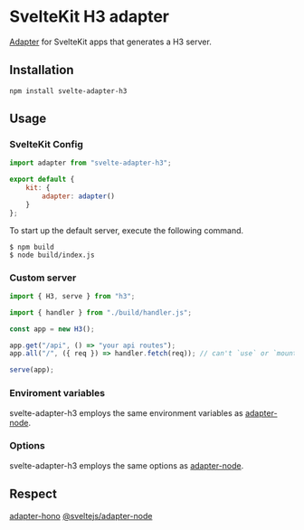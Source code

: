 # SvelteKit H3 adapter

[Adapter](https://svelte.dev/docs/kit/adapters) for SvelteKit apps that generates a H3 server.

## Installation

```console
npm install svelte-adapter-h3
```

## Usage

### SvelteKit Config

```js
import adapter from "svelte-adapter-h3";

export default {
	kit: {
		adapter: adapter()
	}
};
```

To start up the default server, execute the following command.

```console
$ npm build
$ node build/index.js
```

### Custom server

```js
import { H3, serve } from "h3";

import { handler } from "./build/handler.js";

const app = new H3();

app.get("/api", () => "your api routes");
app.all("/", ({ req }) => handler.fetch(req)); // can't `use` or `mount` because of middleware hoisting

serve(app);
```

### Enviroment variables

svelte-adapter-h3 employs the same environment variables as [adapter-node](https://svelte.dev/docs/kit/adapter-node#Environment-variables).

### Options

svelte-adapter-h3 employs the same options as [adapter-node](https://svelte.dev/docs/kit/adapter-node#Options).

## Respect

[adapter-hono](https://www.npmjs.com/package/adapter-hono)
[@sveltejs/adapter-node](https://www.npmjs.com/package/@sveltejs/adapter-node)
